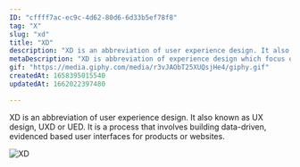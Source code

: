 ```yaml
---
ID: "cffff7ac-ec9c-4d62-80d6-6d33b5ef78f8"
tag: "X"
slug: "xd"
title: "XD"
description: "XD is an abbreviation of user experience design. It also known as UX design, UXD or UED. It is a process that involves building data-driven, evidenced based user interfaces for products or websites."
metaDescription: "XD is abbreviation of experience design which focus on users interaction with a system. "
gif: "https://media.giphy.com/media/r3vJAObT25XUQsjHe4/giphy.gif"
createdAt: 1658395015540
updatedAt: 1662022397480

---
```

XD is an abbreviation of user experience design. It also known as UX design, UXD or UED. It is a process that involves building data-driven, evidenced based user interfaces for products or websites.

![XD](https://media.giphy.com/media/r3vJAObT25XUQsjHe4/giphy.gif)